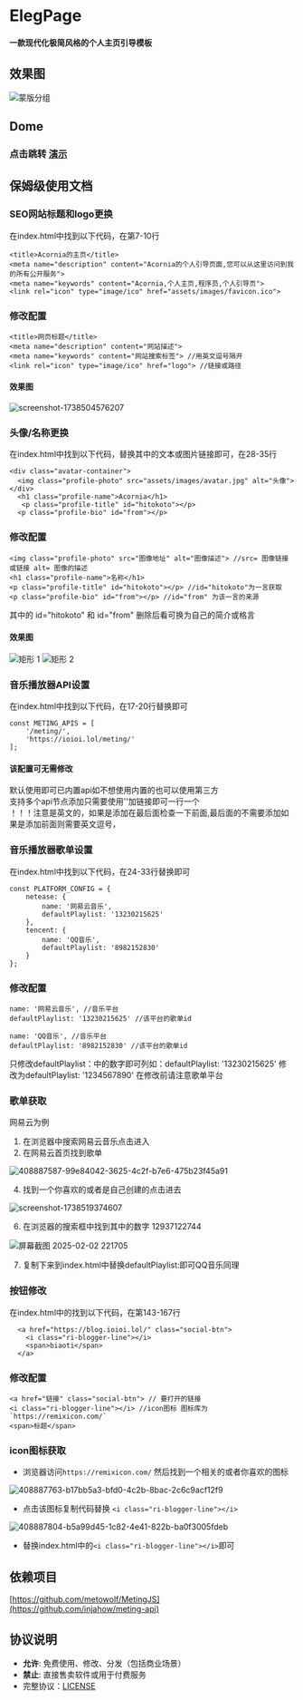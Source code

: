 # ElegPage
#### 一款现代化极简风格的个人主页引导模板

## 效果图
![蒙版分组](https://github.com/user-attachments/assets/9703a6ef-d77c-48f0-89db-a6c3dbedfcd3)

## Dome
### 点击跳转 [演示](https://ioioi.lol/)

## 保姆级使用文档
### SEO网站标题和logo更换
在index.html中找到以下代码，在第7-10行
```
<title>Acornia的主页</title>
<meta name="description" content="Acornia的个人引导页面,您可以从这里访问到我的所有公开服务">
<meta name="keywords" content="Acornia,个人主页,程序员,个人引导页">
<link rel="icon" type="image/ico" href="assets/images/favicon.ico">
```
### 修改配置
```
<title>网页标题</title>
<meta name="description" content="网站描述">
<meta name="keywords" content="网站搜索标签"> //用英文逗号隔开
<link rel="icon" type="image/ico" href="logo"> //链接或路径
```
#### 效果图
![screenshot-1738504576207](https://github.com/user-attachments/assets/90d70644-6800-4207-a620-dd197961d217)

### 头像/名称更换
在index.html中找到以下代码，替换其中的文本或图片链接即可，在28-35行
```
<div class="avatar-container">
  <img class="profile-photo" src="assets/images/avatar.jpg" alt="头像">
</div>
  <h1 class="profile-name">Acornia</h1>
   <p class="profile-title" id="hitokoto"></p>
  <p class="profile-bio" id="from"></p>
```
### 修改配置
```
<img class="profile-photo" src="图像地址" alt="图像描述"> //src= 图像链接或链接 alt= 图像的描述
<h1 class="profile-name">名称</h1>
<p class="profile-title" id="hitokoto"></p> //id="hitokoto"为一言获取
<p class="profile-bio" id="from"></p> //id="from" 为该一言的来源
```
其中的 id="hitokoto" 和 id="from" 删除后看可换为自己的简介或格言<br />

#### 效果图
![矩形 1](https://github.com/user-attachments/assets/e7c00a59-387b-4bd9-a950-2402717bba57)    ![矩形 2](https://github.com/user-attachments/assets/c9f72b26-154b-4621-9e83-2f58253f4e24)

### 音乐播放器API设置

在index.html中找到以下代码，在17-20行替换即可
```
const METING_APIS = [
    '/meting/',
    'https://ioioi.lol/meting/'
];
```
#### 该配置可无需修改
默认使用即可已内置api如不想使用内置的也可以使用第三方<br />
支持多个api节点添加只需要使用''加链接即可一行一个<br />
！！！注意是英文的，如果是添加在最后面检查一下前面,最后面的不需要添加如果是添加前面则需要英文逗号，

### 音乐播放器歌单设置

在index.html中找到以下代码，在24-33行替换即可
```
const PLATFORM_CONFIG = {
    netease: {
        name: '网易云音乐',
        defaultPlaylist: '13230215625'
    },
    tencent: {
        name: 'QQ音乐',
        defaultPlaylist: '8982152830'
    }
};
```
### 修改配置
```
name: '网易云音乐', //音乐平台
defaultPlaylist: '13230215625' //该平台的歌单id

name: 'QQ音乐', //音乐平台
defaultPlaylist: '8982152830' //该平台的歌单id
```
只修改defaultPlaylist：中的数字即可列如：defaultPlaylist: '13230215625' 修改为defaultPlaylist: '1234567890'
在修改前请注意歌单平台

### 歌单获取 

网易云为例
1. 在浏览器中搜索网易云音乐点击进入
2. 在网易云首页找到歌单
   
![408887587-99e84042-3625-4c2f-b7e6-475b23f45a91](https://github.com/user-attachments/assets/340b1386-d983-4a0e-be6a-af37d1bb481e)

4. 找到一个你喜欢的或者是自己创建的点击进去
   
![screenshot-1738519374607](https://github.com/user-attachments/assets/7eea08a2-bc92-4c1a-9484-349d2eead8db)

6. 在浏览器的搜索框中找到其中的数字 12937122744
   
![屏幕截图 2025-02-02 221705](https://github.com/user-attachments/assets/29984116-bdaa-483a-b2fc-b90bbbdff739)

7. 复制下来到index.html中替换defaultPlaylist:即可QQ音乐同理

### 按钮修改
在index.html中的<body>找到以下代码，在第143-167行
```
  <a href="https://blog.ioioi.lol/" class="social-btn">
    <i class="ri-blogger-line"></i>
    <span>biaoti</span>
  </a>
```
### 修改配置
```
<a href="链接" class="social-btn"> // 要打开的链接
<i class="ri-blogger-line"></i> //icon图标 图标库为 `https://remixicon.com/`
<span>标题</span>
```
### icon图标获取

- 浏览器访问`https://remixicon.com/` 然后找到一个相关的或者你喜欢的图标

![408887763-b17bb5a3-bfd0-4c2b-8bac-2c6c9acf12f9](https://github.com/user-attachments/assets/a63a9ea2-205a-40e6-80f3-cce3a9b43f78)

- 点击该图标复制代码替换 `<i class="ri-blogger-line"></i>`
   
![408887804-b5a99d45-1c82-4e41-822b-ba0f3005fdeb](https://github.com/user-attachments/assets/922d96ae-b32e-43b5-bdec-09f444d9ced6)

- 替换index.html中的`<i class="ri-blogger-line"></i>`即可

## 依赖项目
[https://github.com/metowolf/MetingJS](https://github.com/injahow/meting-api)

## 协议说明  
   -  **允许**: 免费使用、修改、分发（包括商业场景）  
   - **禁止**: 直接售卖软件或用于付费服务  
   -  完整协议：[LICENSE](LICENSE.md)
